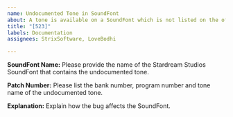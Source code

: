 ```yaml
---
name: Undocumented Tone in SoundFont
about: A tone is available on a SoundFont which is not listed on the official website.
title: "[523]"
labels: Documentation
assignees: StrixSoftware, LoveBodhi

---
```


**SoundFont Name:**
Please provide the name of the Stardream Studios SoundFont that contains the undocumented tone.

**Patch Number:**
Please list the bank number, program number and tone name of the undocumented tone.

**Explanation:**
Explain how the bug affects the SoundFont.
